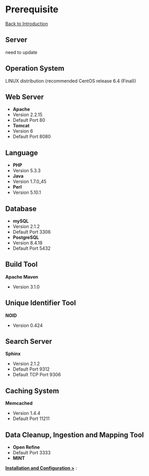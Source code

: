 Prerequisite
===
[Back to Introduction](../README.md)

Server
-------
need to update

Operation System
-----------
	
LINUX distribution (recommended CentOS release 6.4 (Final)) 

Web Server
-----------	

* **Apache** 
 * Version 2.2.15
 * Default Port	80
* **Tomcat** 	
 * Version 6
 * Default Port	8080

Language
---------
	
* **PHP**
 * Version 5.3.3
* **Java**
 * Version 1.7.0_45
* **Perl**
 * Version 5.10.1

Database
---------

* **mySQL**
 * Version  2.1.2
 * Default Port 3306
* **PostgreSQL**
 * Version 8.4.18
 * Default Port 5432
	
Build Tool
---------

**Apache Maven**
* Version 3.1.0

Unique Identifier Tool
---------
**NOID**	
* Version 0.424
	 

Search Server
---------
**Sphinx**
* Version 2.1.2
* Default Port 9312
* Default TCP Port 9306

Caching System
---------
**Memcached**
* Version 1.4.4
* Default Port 11211

Data Cleanup, Ingestion and Mapping Tool
---------
* **Open Refine**
 * Default Port 3333
* **MINT**

**[Installation and Configuration >](install-configure.md)**
:



